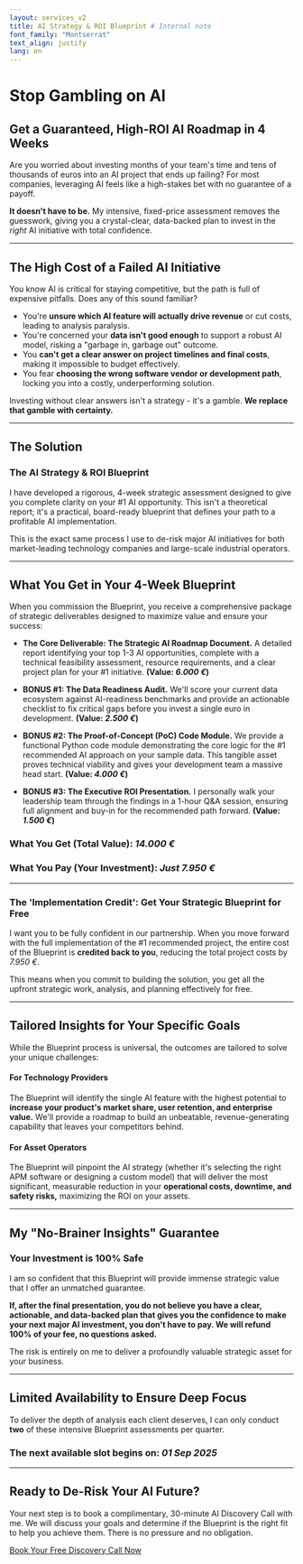 ```yaml
---
layout: services_v2
title: AI Strategy & ROI Blueprint # Internal note
font_family: "Montserrat"
text_align: justify
lang: en
---
```


<!-- 1. BIG, BOLD PROMISE HEADLINE -->

# <i class="fa fa-ban"></i> Stop Gambling on AI

## <i class="fa fa-check-square-o "></i> Get a Guaranteed, High-ROI AI Roadmap in 4 Weeks

Are you worried about investing months of your team's time and tens of thousands of euros into an AI project that ends up failing? For most companies, leveraging AI feels like a high-stakes bet with no guarantee of a payoff.

**It doesn't have to be.** My intensive, fixed-price assessment removes the guesswork, giving you a crystal-clear, data-backed plan to invest in the _right_ AI initiative with total confidence.

<hr class="soft-divider" />

<!-- 2. AGITATE THE PROBLEM -->

## <i class="fa fa-exclamation-triangle"></i> The High Cost of a Failed AI Initiative

You know AI is critical for staying competitive, but the path is full of expensive pitfalls. Does any of this sound familiar?

- You're **unsure which AI feature will actually drive revenue** or cut costs, leading to analysis paralysis.
- You're concerned your **data isn't good enough** to support a robust AI model, risking a "garbage in, garbage out" outcome.
- You **can't get a clear answer on project timelines and final costs**, making it impossible to budget effectively.
- You fear **choosing the wrong software vendor or development path**, locking you into a costly, underperforming solution.

Investing without clear answers isn't a strategy - it's a gamble. **We replace that gamble with certainty.**

---

<!-- 3. INTRODUCE THE SOLUTION (YOUR GRAND SLAM OFFER) -->

## <i class="fa fa-lightbulb-o"></i> The Solution

### <i class="fa fa-map-o"></i> The AI Strategy & ROI Blueprint

I have developed a rigorous, 4-week strategic assessment designed to give you complete clarity on your #1 AI opportunity. This isn't a theoretical report; it's a practical, board-ready blueprint that defines your path to a profitable AI implementation.

This is the exact same process I use to de-risk major AI initiatives for both market-leading technology companies and large-scale industrial operators.

<hr class="soft-divider" />

<!-- 4. STACK THE VALUE (THE OFFER) -->

## <i class="fa fa-rocket"></i> What You Get in Your 4-Week Blueprint

When you commission the Blueprint, you receive a comprehensive package of strategic deliverables designed to maximize value and ensure your success:

- **The Core Deliverable: The Strategic AI Roadmap Document.**
  A detailed report identifying your top 1-3 AI opportunities, complete with a technical feasibility assessment, resource requirements, and a clear project plan for your #1 initiative.
  **(Value: _6.000 €_)**

- **BONUS #1: The Data Readiness Audit.**
  We'll score your current data ecosystem against AI-readiness benchmarks and provide an actionable checklist to fix critical gaps before you invest a single euro in development.
  **(Value: _2.500 €_)**

- **BONUS #2: The Proof-of-Concept (PoC) Code Module.**
  We provide a functional Python code module demonstrating the core logic for the #1 recommended AI approach on your sample data. This tangible asset proves technical viability and gives your development team a massive head start.
  **(Value: _4.000 €_)**

- **BONUS #3: The Executive ROI Presentation.**
  I personally walk your leadership team through the findings in a 1-hour Q&A session, ensuring full alignment and buy-in for the recommended path forward.
  **(Value: _1.500 €_)**

### **What You Get (Total Value): _14.000 €_**

### **What You Pay (Your Investment): _Just 7.950 €_**

<hr class="soft-divider" />

### **The 'Implementation Credit': Get Your Strategic Blueprint for Free**

I want you to be fully confident in our partnership. When you move forward with the full implementation of the #1 recommended project, the entire cost of the Blueprint is **credited back to you**, reducing the total project costs by _7.950 €_.

This means when you commit to building the solution, you get all the upfront strategic work, analysis, and planning effectively for free.

---

<!-- 5. ADDRESS THE AVATARS -->

## <i class="fa fa-users"></i> Tailored Insights for Your Specific Goals

While the Blueprint process is universal, the outcomes are tailored to solve your unique challenges:

#### <i class="fa fa-cogs"></i> For Technology Providers

The Blueprint will identify the single AI feature with the highest potential to **increase your product's market share, user retention, and enterprise value.** We'll provide a roadmap to build an unbeatable, revenue-generating capability that leaves your competitors behind.

#### <i class="fa fa-industry"></i> For Asset Operators

The Blueprint will pinpoint the AI strategy (whether it's selecting the right APM software or designing a custom model) that will deliver the most significant, measurable reduction in your **operational costs, downtime, and safety risks,** maximizing the ROI on your assets.

<hr class="soft-divider" />

<!-- 6. DESTROY RISK (THE GUARANTEE) -->

## <i class="fa fa-shield"></i> My "No-Brainer Insights" Guarantee

### Your Investment is 100% Safe

I am so confident that this Blueprint will provide immense strategic value that I offer an unmatched guarantee.

**If, after the final presentation, you do not believe you have a clear, actionable, and data-backed plan that gives you the confidence to make your next major AI investment, you don't have to pay. We will refund 100% of your fee, no questions asked.**

The risk is entirely on me to deliver a profoundly valuable strategic asset for your business.

<hr class="soft-divider" />

<!-- 7. SCARCITY & URGENCY -->

## <i class="fa fa-calendar-check-o"></i> Limited Availability to Ensure Deep Focus

To deliver the depth of analysis each client deserves, I can only conduct **two** of these intensive Blueprint assessments per quarter.

### **The next available slot begins on: _01 Sep 2025_**

<hr class="soft-divider" />

<!-- 8. CLEAR CALL TO ACTION -->

## <i class="fa fa-arrow-circle-right"></i> Ready to De-Risk Your AI Future?

Your next step is to book a complimentary, 30-minute AI Discovery Call with me. We will discuss your goals and determine if the Blueprint is the right fit to help you achieve them. There is no pressure and no obligation.

<div class="container_center">
  <a href="{{ site.meeting_link }}" target="_blank" class="book-call-btn">Book Your Free Discovery Call Now</a>
</div>
